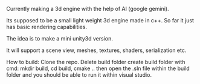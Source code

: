 Currently making a 3d engine with the help of AI (google gemini).

Its supposed to be a small light weight 3d engine made in c++. 
So far it just has basic rendering capabilities.

The idea is to make a mini unity3d version.

It will support a scene view, meshes, textures, shaders, serialization etc. 

How to build:
Clone the repo.
Delete build folder
create build folder with cmd: mkdir build, cd build, cmake ..
then open the .sln file within the build folder and you should be able to run it within visual studio.

